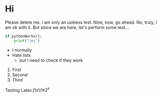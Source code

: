 # Hi

Please delete me. I am only an useless test. Now, now, go ahead. No, truly, I am ok with it. But since we are here, let's perform some test...

```py
if pythonWorks():
    print("jej")
```

* I normally 
* Hate lists
  * but I need to check if they work
  
1. First
1. Second
1. Third

Testing Latex
  $f(x)/le 2^x$
